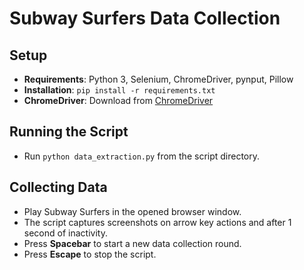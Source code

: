 # Subway Surfers Data Collection

## Setup

-   **Requirements**: Python 3, Selenium, ChromeDriver, pynput, Pillow
-   **Installation**: `pip install -r requirements.txt`
-   **ChromeDriver**: Download from [ChromeDriver](https://sites.google.com/chromium.org/driver/)

## Running the Script

-   Run `python data_extraction.py` from the script directory.

## Collecting Data

-   Play Subway Surfers in the opened browser window.
-   The script captures screenshots on arrow key actions and after 1 second of inactivity.
-   Press **Spacebar** to start a new data collection round.
-   Press **Escape** to stop the script.
